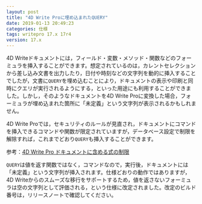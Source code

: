 ```yaml
---
layout: post
title: "4D Write Proに埋め込まれたQUERY"
date: 2019-01-13 20:49:23
categories: 仕様 
tags: writepro 17.x 17r4
version: 17.x
---
```


4D Writeドキュメントには，フィールド・変数・メソッド・関数などのフォーミュラを挿入することができます。想定されているのは，カレントセレクションから差し込み文書を出力したり，日付や時刻などの文字列を動的に挿入することでしたが，文書に``QUERY``を埋め込むことにより，ドキュメントの表示や印刷と同時にクエリが実行されるようにする，といった用途にも利用することができました。しかし，そのようなドキュメントを4D Write Proに変換した場合，フォーミュラが埋め込まれた箇所に「未定義」という文字列が表示されるかもしれません。

4D Write Proでは，セキュリティのルールが見直され，ドキュメントにコマンドを挿入できるコマンドや関数が限定されていますが，データベース設定で制限を解除すれば，これまでどおり``QUERY``も挿入することができます。

参考：[4D Write Pro ドキュメントに含める式の制限 ](https://doc.4d.com/4Dv17/4D/17/Filter-expressions-contained-in-a-4D-Write-Pro-document.300-3726276.ja.html)

``QUERY``は値を返す関数ではなく，コマンドなので，実行後，ドキュメントには「未定義」という文字列が挿入されます。仕様どおりの動作ではありますが，4D Writeからのスムーズな移行をサポートするため，値を返さないフォーミュラは空の文字列として評価される，という仕様に改定されました。改定のビルド番号は，リリースノートで確認してください。
